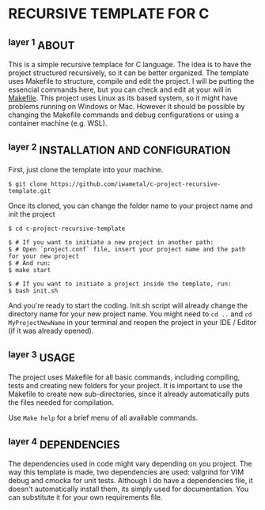 # RECURSIVE TEMPLATE FOR C

## <sup>layer 1</sup> ABOUT
This is a simple recursive templace for C language. The idea is to have the project structured recursively, so it can be better organized. The template uses Makefile to structure, compile and edit the project. I will be putting the essencial commands here, but you can check and edit at your will in [Makefile](https://github.com/iwametal/c-project-recursive-template/blob/master/Makefile). This project uses Linux as its based system, so it might have problems running on Windows or Mac. However it should be possible by changing the Makefile commands and debug configurations or using a container machine (e.g. WSL).


[comment]: <> (<p align="center">last update: Month Day<sup>st</sup>, Year</p>)

## <sup>layer 2</sup> INSTALLATION AND CONFIGURATION

First, just clone the template into your machine.
```
$ git clone https://github.com/iwametal/c-project-recursive-template.git
```

Once its cloned, you can change the folder name to your project name and init the project
```
$ cd c-project-recursive-template

$ # If you want to initiate a new project in another path:
$ # Open `project.conf` file, insert your project name and the path for your new project
$ # And run:
$ make start

$ # If you want to initiate a project inside the template, run:
$ bash init.sh
```

And you're ready to start the coding. Init.sh script will already change the directory name for your new project name. You might need to `cd ..` and `cd MyProjectNewName` in your terminal and reopen the project in your IDE / Editor (if it was already opened).

## <sup>layer 3</sup> USAGE
The project uses Makefile for all basic commands, including compiling, tests and creating new folders for your project. It is important to use the Makefile to create new sub-directories, since it already automatically puts the files needed for compilation.

Use `Make help` for a brief menu of all available commands.

## <sup>layer 4</sup> DEPENDENCIES
The dependencies used in code might vary depending on you project. The way this template is made, two dependencies are used: valgrind for VIM debug and cmocka for unit tests. Although I do have a dependencies file, it doesn't automatically install them, its simply used for documentation. You can substitute it for your own requirements file.
